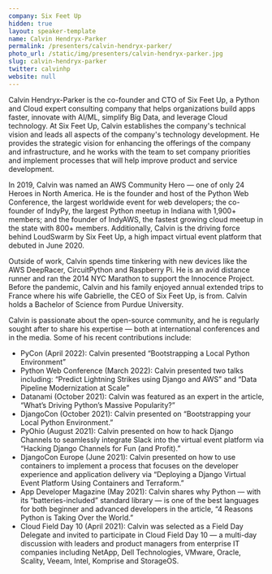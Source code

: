 ```yaml
---
company: Six Feet Up
hidden: true
layout: speaker-template
name: Calvin Hendryx-Parker
permalink: /presenters/calvin-hendryx-parker/
photo_url: /static/img/presenters/calvin-hendryx-parker.jpg
slug: calvin-hendryx-parker
twitter: calvinhp
website: null
---
```


Calvin Hendryx-Parker is the co-founder and CTO of Six Feet Up, a Python and Cloud expert consulting company that helps organizations build apps faster, innovate with AI/ML, simplify Big Data, and leverage Cloud technology. At Six Feet Up, Calvin establishes the company's technical vision and leads all aspects of the company's technology development. He provides the strategic vision for enhancing the offerings of the company and infrastructure, and he works with the team to set company priorities and implement processes that will help improve product and service development.

In 2019, Calvin was named an AWS Community Hero — one of only 24 Heroes in North America. He is the founder and host of the Python Web Conference, the largest worldwide event for web developers; the co-founder of IndyPy, the largest Python meetup in Indiana with 1,900+ members; and the founder of IndyAWS, the fastest growing cloud meetup in the state with 800+ members. Additionally, Calvin is the driving force behind LoudSwarm by Six Feet Up, a high impact virtual event platform that debuted in June 2020.

Outside of work, Calvin spends time tinkering with new devices like the AWS DeepRacer, CircuitPython and Raspberry Pi. He is an avid distance runner and ran the 2014 NYC Marathon to support the Innocence Project. Before the pandemic, Calvin and his family enjoyed annual extended trips to France where his wife Gabrielle, the CEO of Six Feet Up, is from. Calvin holds a Bachelor of Science from Purdue University.

Calvin is passionate about the open-source community, and he is regularly sought after to share his expertise — both at international conferences and in the media. Some of his recent contributions include:

- PyCon (April 2022): Calvin presented “Bootstrapping a Local Python Environment”
- Python Web Conference (March 2022): Calvin presented two talks including: “Predict Lightning Strikes using Django and AWS” and “Data Pipeline Modernization at Scale”
- Datanami (October 2021): Calvin was featured as an expert in the article, “What’s Driving Python’s Massive Popularity?”
- DjangoCon (October 2021): Calvin presented on “Bootstrapping your Local Python Environment.”
- PyOhio (August 2021): Calvin presented on how to hack Django Channels to seamlessly integrate Slack into the virtual event platform via “Hacking Django Channels for Fun (and Profit).”
- DjangoCon Europe (June 2021): Calvin presented on how to use containers to implement a process that focuses on the developer experience and application delivery via “Deploying a Django Virtual Event Platform Using Containers and Terraform.”
- App Developer Magazine (May 2021): Calvin shares why Python — with its “batteries-included” standard library — is one of the best languages for both beginner and advanced developers in the article, “4 Reasons Python is Taking Over the World.”
- Cloud Field Day 10 (April 2021): Calvin was selected as a Field Day Delegate and invited to participate in Cloud Field Day 10 — a multi-day discussion with leaders and product managers from enterprise IT companies including NetApp, Dell Technologies, VMware, Oracle, Scality, Veeam, Intel, Komprise and StorageOS.
